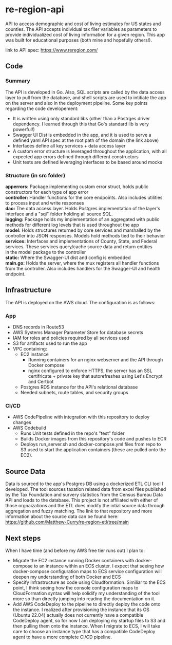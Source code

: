 # re-region-api
API to access demographic and cost of living estimates for US states and counties. The API accepts individual tax filer variables as parameters to provide individualized cost of living information for a given region. This app was built for educational purposes (both mine and hopefully others!).

link to API spec: https://www.reregion.com/

## Code
### Summary
The API is developed in Go. Also, SQL scripts are called by the data access layer to pull from the database, and shell scripts are used to intitiate the app on the server and also in the deployment pipeline. Some key points regarding the code developement:
* It is written using only standard libs (other than a Postrges driver dependency. I learned through this that Go's standard lib is very powerful!)
* Swagger UI Dist is embedded in the app, and it is used to serve a defined yaml API spec at the root path of the domain (the link above)
* Interfaces define all key services + data access layer
* A custom error structure is leveraged throughout the application, with all expected app errors defined through different constructors
* Unit tests are defined leveraging interfaces to be based around mocks

### Structure (in src folder)
**apperrors:** Package implementing custom error struct, holds public constructors for each type of app error <br>
**controller:** Handler functions for the core endpoints. Also includes utilities to process input and write responses <br>
**dao:** The data access layer. Holds Postgres implementation of the layer's interface and a "sql" folder holding all source SQL. <br>
**logging:** Package holds my implementation of an aggregated with public methods for different log levels that is used throughout the app <br>
**model:** Holds structures returned by core services and marshalled by the controller into JSON responses. Models hold methods tied to their behavior <br>
**services:** Interfaces and implementations of County, State, and Federal services. These services query/cache source data and return entities <br>
         in the model package to the controller <br>
**static:** Where the Swagger-UI dist and config is embedded <br>
**main.go:** Holds the server, where the mux registers all handler functions from the controller. Also includes handlers for the Swagger-UI and health endpoint.


## Infrastructure
The API is deployed on the AWS cloud. The configuration is as follows:
 ### App
  * DNS records in Route53
  * AWS Systems Manager Parameter Store for database secrets
  * IAM for roles and policies required by all services used
  * S3 for artifacts used to run the app
  * VPC containing:
    * EC2 instance
       * Running containers for an nginx webserver and the API through Docker compose
       * nginx configured to enforce HTTPS, the server has an SSL certifricate + private key that autorefreshes using Let's Encrypt and Certbot
    * Postgres RDS instance for the API's relational database
    * Needed subnets, route tables, and security groups
 ### CI/CD
  * AWS CodePipeline with integration with this repository to deploy changes
  * AWS Codebuild 
     * Runs Unit tests defined in the repo's "test" folder
     * Builds Docker images from this repository's code and pushes to ECR
     * Deploys run_server.sh and docker-compose.yml files from repo to S3 used to start the application containers (these are pulled onto the EC2).

## Source Data
Data is sourced to the app's Postgres DB using a dockerized ETL CLI tool I developed. The tool sources taxation related data from excel files published by the Tax Foundation and survery statistics from the Census Bureau Data API and loads to the database. This project is not affiliated with either of those orgnaizations and the ETL does modify the intial source data through aggregation and fuzzy matching. The link to that repository and more information about the source data can be found here: https://github.com/Matthew-Curry/re-region-etl/tree/main

## Next steps
When I have time (and before my AWS free tier runs out) I plan to:
* Migrate the EC2 instance running Docker containers with docker-compose to an instance within an ECS cluster. I expect that seeing how docker-compose configuration maps to ECS service configuration will deepen my understanding of both Docker and ECS
* Specify Infrastructure as code using Cloudformation. Similiar to the ECS point, I think seeing how the console configuration maps to CloudFormation syntax will help solidify my understanding of the tool more so than directly jumping into reading the documentation on it.
* Add AWS CodeDeploy to the pipeline to directly deploy the code onto the instance. I realized after provisioning the instance that its OS (Ubuntu 22.04) actually does not currently have a compatible CodeDeploy agent, so for now I am deploying my startup files to S3 and then pulling them onto the instance. When I migrate to ECS, I will take care to choose an instance type that has a compatible CodeDeploy agent to have a more complete CI/CD pipeline.
